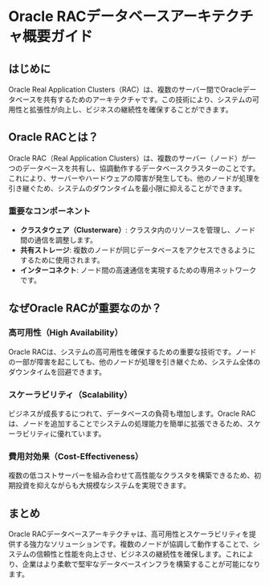 # Oracle RACデータベースアーキテクチャ概要ガイド

## はじめに

Oracle Real Application Clusters（RAC）は、複数のサーバー間でOracleデータベースを共有するためのアーキテクチャです。この技術により、システムの可用性と拡張性が向上し、ビジネスの継続性を確保することができます。

## Oracle RACとは？

Oracle RAC（Real Application Clusters）は、複数のサーバー（ノード）が一つのデータベースを共有し、協調動作するデータベースクラスターのことです。これにより、サーバーやハードウェアの障害が発生しても、他のノードが処理を引き継ぐため、システムのダウンタイムを最小限に抑えることができます。

### 重要なコンポーネント

- **クラスタウェア（Clusterware）**: クラスタ内のリソースを管理し、ノード間の通信を調整します。
- **共有ストレージ**: 複数のノードが同じデータベースをアクセスできるようにするために使用されます。
- **インターコネクト**: ノード間の高速通信を実現するための専用ネットワークです。

## なぜOracle RACが重要なのか？

### 高可用性（High Availability）

Oracle RACは、システムの高可用性を確保するための重要な技術です。ノードの一部が障害を起こしても、他のノードが処理を引き継ぐため、システム全体のダウンタイムを回避できます。

### スケーラビリティ（Scalability）

ビジネスが成長するにつれて、データベースの負荷も増加します。Oracle RACは、ノードを追加することでシステムの処理能力を簡単に拡張できるため、スケーラビリティに優れています。

### 費用対効果（Cost-Effectiveness）

複数の低コストサーバーを組み合わせて高性能なクラスタを構築できるため、初期投資を抑えながらも大規模なシステムを実現できます。

## まとめ

Oracle RACデータベースアーキテクチャは、高可用性とスケーラビリティを提供する強力なソリューションです。複数のノードが協調して動作することで、システムの信頼性と性能を向上させ、ビジネスの継続性を確保します。これにより、企業はより柔軟で堅牢なデータベースインフラを構築することが可能になります。